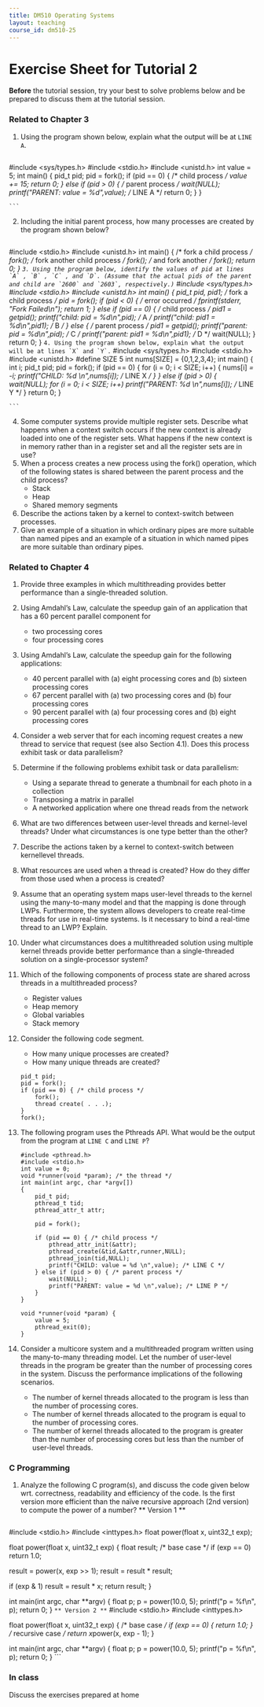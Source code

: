 ```yaml
---
title: DM510 Operating Systems
layout: teaching
course_id: dm510-25
---
```


# Exercise Sheet for Tutorial 2

**Before** the tutorial session, try your best to solve problems below and be prepared to discuss them at the tutorial session.

### Related to Chapter 3
1. Using the program shown below, explain what the output will be at `LINE A`.
    ```
#include <sys/types.h>
#include <stdio.h>
#include <unistd.h>
int value = 5;
int main()
{
    pid_t pid;
    pid = fork();
    if (pid == 0) {
        /* child process */
        value += 15;
        return 0;
    }
    else if (pid > 0) {
        /* parent process */
        wait(NULL);
        printf("PARENT: value = %d",value); /* LINE A */
        return 0;
    }
}

    ```
2. Including the initial parent process, how many processes are created by the program shown below?
    ```
#include <stdio.h>
#include <unistd.h>
int main()
{
    /* fork a child process */
    fork();
    /* fork another child process */
    fork();
    /* and fork another */
    fork();
    return 0;
}
    ```
3. Using the program below, identify the values of pid at lines `A` , `B` , `C` , and `D`. (Assume that the actual pids of the parent and child are `2600` and `2603`, respectively.)
    ```
#include <sys/types.h>
#include <stdio.h>
#include <unistd.h>
int main()
{
    pid_t pid, pid1;
    /* fork a child process */
    pid = fork();
    if (pid < 0) {
        /* error occurred */
        fprintf(stderr, "Fork Failed\n");
        return 1;
    }
    else if (pid == 0) {
        /* child process */
        pid1 = getpid();
        printf("child: pid = %d\n",pid);   /* A */
        printf("child: pid1 = %d\n",pid1); /* B */
    }
    else {
        /* parent process */
        pid1 = getpid();
        printf("parent: pid = %d\n",pid);   /* C */
        printf("parent: pid1 = %d\n",pid1); /* D */
        wait(NULL);
    }
    return 0;
}
    ```
4. Using the program shown below, explain what the output will be at lines `X` and `Y`.
    ```
#include <sys/types.h>
#include <stdio.h>
#include <unistd.h>
#define SIZE 5
int nums[SIZE] = {0,1,2,3,4};
int main()
{
    int i;
    pid_t pid;
    pid = fork();
    if (pid == 0) {
        for (i = 0; i < SIZE; i++) {
            nums[i] *= -i;
            printf("CHILD: %d \n",nums[i]); /* LINE X */
        }
    }
    else if (pid > 0) {
        wait(NULL);
        for (i = 0; i < SIZE; i++)
            printf("PARENT: %d \n",nums[i]); /* LINE Y */
    }
    return 0;
}

    ```
4. Some computer systems provide multiple register sets. Describe what happens when a context switch occurs if the new context is already loaded into one of the register sets. What happens if the new context is in memory rather than in a register set and all the register sets are in use?
5. When a process creates a new process using the fork() operation, which of the following states is shared between the parent process and the child process?
    * Stack
    * Heap
    * Shared memory segments
6. Describe the actions taken by a kernel to context-switch between processes.
7. Give an example of a situation in which ordinary pipes are more suitable than named pipes and an example of a situation in which named pipes are more suitable than ordinary pipes.

### Related to Chapter 4
1. Provide three examples in which multithreading provides better performance than a single-threaded solution.
2. Using Amdahl’s Law, calculate the speedup gain of an application that has a 60 percent parallel component for
    * two processing cores
    * four processing cores
3. Using Amdahl’s Law, calculate the speedup gain for the following applications:
    * 40 percent parallel with (a) eight processing cores and (b) sixteen processing cores
    * 67 percent parallel with (a) two processing cores and (b) four processing cores
    * 90 percent parallel with (a) four processing cores and (b) eight processing cores
3. Consider a web server that for each incoming request creates a new thread to service that request (see also Section 4.1). Does this process exhibit task or data parallelism?
4. Determine if the following problems exhibit task or data parallelism:
    * Using a separate thread to generate a thumbnail for each photo in a collection
    * Transposing a matrix in parallel
    * A networked application where one thread reads from the network
4. What are two differences between user-level threads and kernel-level threads? Under what circumstances is one type better than the other?
5. Describe the actions taken by a kernel to context-switch between kernellevel threads.
6. What resources are used when a thread is created? How do they differ from those used when a process is created?
7. Assume that an operating system maps user-level threads to the kernel using the many-to-many model and that the mapping is done through LWPs. Furthermore, the system allows developers to create real-time threads for use in real-time systems. Is it necessary to bind a real-time thread to an LWP? Explain.
8. Under what circumstances does a multithreaded solution using multiple kernel threads provide better performance than a single-threaded solution on a single-processor system?
9. Which of the following components of process state are shared across threads in a multithreaded process?
    * Register values
    * Heap memory
    * Global variables
    * Stack memory
10. Consider the following code segment.
    * How many unique processes are created?
    * How many unique threads are created?
    ```
    pid_t pid;
    pid = fork();
    if (pid == 0) { /* child process */
        fork();
        thread create( . . .);
    }
    fork();
    ```
11. The following program uses the Pthreads API. What would be the output from the program at `LINE C` and `LINE P`?

    ```
    #include <pthread.h>
    #include <stdio.h>
    int value = 0;
    void *runner(void *param); /* the thread */
    int main(int argc, char *argv[])
    {
        pid_t pid;
        pthread_t tid;
        pthread_attr_t attr;

        pid = fork();

        if (pid == 0) { /* child process */
            pthread_attr_init(&attr);
            pthread_create(&tid,&attr,runner,NULL);
            pthread_join(tid,NULL);
            printf("CHILD: value = %d \n",value); /* LINE C */
        } else if (pid > 0) { /* parent process */
            wait(NULL);
            printf("PARENT: value = %d \n",value); /* LINE P */
        }
    }

    void *runner(void *param) {
        value = 5;
        pthread_exit(0);
    }
    ```
12. Consider a multicore system and a multithreaded program written using the many-to-many threading model. Let the number of user-level threads in the program be greater than the number of processing cores in the system. Discuss the performance implications of the following scenarios.
    * The number of kernel threads allocated to the program is less than the number of processing cores.
    * The number of kernel threads allocated to the program is equal to the number of processing cores.
    * The number of kernel threads allocated to the program is greater than the number of processing cores but less than the number of user-level threads.

### C Programming
1. Analyze the following C program(s), and discuss the code given below wrt. correctness, readability and efficiency of the code. Is the first version more efficient than the naïve recursive approach (2nd version) to compute the power of a number?
    ** Version 1 **
    ```
#include <stdio.h>
#include <inttypes.h>
float power(float x, uint32_t exp);

float power(float x, uint32_t exp)
{
  float result;
  /* base case */
  if (exp == 0)
    return 1.0;

  result = power(x, exp >> 1);
  result = result * result;

  if (exp & 1)
    result = result * x;
  return result;
}

int main(int argc, char **argv)
{
  float p;
  p = power(10.0, 5);
  printf("p = %f\n", p);
  return 0;
}
    ```
    ** Version 2 **
    ```
#include <stdio.h>
#include <inttypes.h>


float power(float x, uint32_t exp)
{
  /* base case */
  if (exp == 0) {
    return 1.0;
  }
  /* recursive case */
  return x*power(x, exp - 1);
}

int main(int argc, char **argv)
{
  float p;
  p = power(10.0, 5);
  printf("p = %f\n", p);
  return 0;
}
    ```
### In class
Discuss the exercises prepared at home
